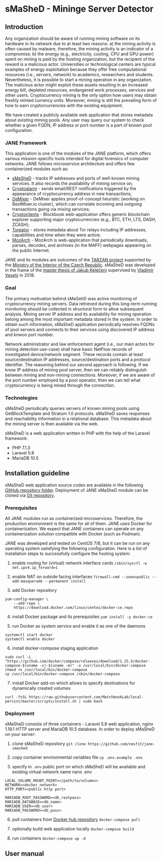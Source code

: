 # sMaSheD - Mininge Server Detector
## Introduction
Any organization should be aware of running mining software on its hardware in its network due to at least two reasons: a) the mining activity is often caused by malware, therefore, the mining activity is an indicator of a compromise; b) the energy (e.g., electricity, cooling, CPU and GPU power) spent on mining is paid by the hosting organization, but the recipient of the reward is a malicious actor. Universities or technological centers are typical examples of energy exploitation because they offer free computational resources (i.e., servers, network) to academics, researchers and students. Nevertheless, it is possible to start a mining operation in any organization. The malicious actor might exploit these assets resulting in an increased energy bill, depleted resources, endangered work processes, services and other users. Cryptocurrency mining is the only option how users may obtain freshly minted currency units. Moreover, mining is still the prevailing form of how to earn cryptorcurrencies with the existing equipment. 

We have created a publicly available web application that stores metadata about existing mining pools. Any user may query our system to check whether a given FQDN, IP address or port number is a part of known pool configuration.

### JANE Framework
This application is one of the modules of the JANE platform, which offers various mission-specific tools intended for digital forensics of computer networks. JANE follows microservice architecture and offers few containerized modules such as:

* [sMaSheD](https://github.com/kvetak/sMaSheD/) - tracks IP addresses and ports of well-known mining services. It also records the availability of mining service on;
* [Cryptoalarm](https://github.com/nesfit/jane-cryptoalarm/) - sends email/REST notifications triggered by the appearance of cryptocurrency address in new transactions;
* [DeMixer](https://github.com/nesfit/jane-DeMixer/) - DeMixer applies proof-of-concept heuristic (working on BestMixer.io cluster), which can correlate incoming and outgoing transactions going via mixing services;
* [Cryptoclients](https://github.com/nesfit/jane-cryptoclients/) - Blockbook web-application offers generic blockchain explorer supporting major cryptocurrencies (e.g., BTC, ETH, LTS, DASH, ZCASH);
* [Toreator](https://github.com/nesfit/toreator-ui) - stores metadata about Tor relays including IP addresses, capabilities and time when they were active;
* [MozArch](https://github.com/nesfit/mozarch/) - MozArch is web-application that periodically downloads, parses, decodes, and archives (in the MAFF) webpages appearing on the public Internet.

JANE and its modules are outcomes of the [TARZAN project](https://www.fit.vut.cz/research/project/1063/.en) supported by the [Ministry of the Interior of the Czech Republic](https://www.mvcr.cz). sMaSheD was developed in the frame of the [master thesis of Jakub Kelečéni](https://www.fit.vut.cz/study/thesis/21288/) supervised by [Vladimír Veselý](https://www.fit.vut.cz/person/veselyv/) in 2018.

### Goal
The primary motivation behind sMaSehD was active monitoring of cryptocurrency mining servers. Data retrieved during this long-term running monitoring should be collected in structural form to allow subsequent analysis. Mining server IP address and its availability for mining operation belong among the most important metadata stored in the system. In order to obtain such information, sMaSheD application periodically resolves FQDNs of pool servers and connects to their services using discovered IP address and knwon port number.

Network administrator and law enforcement agent (i.e., our main actors for mining detection use-case) shall have basic NetFlow records of investigated device/network segment. These records contain at least source/destination IP addresses, source/destination ports and a protocol identifier. The reasoning behind our second approach is following. If we know IP address of mining pool server, then we can reliably distinguish between mining and non-mining connections. Moreover, if we are aware of the port number employed by a pool operator, then we can tell what cryptocurrency is being mined through the connection.

### Technologies
sMaSheD periodically queries servers of known mining pools using GetBlockTemplate and Stratum 1.0 protocols. sMaSheD saves responses and reachability information in a relational database. This metadata about the mining server is then available via the web. 

sMaSheD is a web application written in PHP with the help of the Laravel framework:

* PHP 7.1.3
* Laravel 5.8
* MariaDB 10.5

## Installation guideline
sMaSheD web application source codes are available in the following [GitHub repository folder](https://github.com/kvetak/sMaSheD). Deployment of JANE sMaSheD module can be cloned via [Git repository](https://github.com/nesfit/jane-smashed).

### Prerequisites
All JANE modules run as containerized microservices. Therefore, the production environment is the same for all of them. JANE uses Docker for containerization. We expect that JANE containers can operate on any containerization solution compatible with Docker (such as Podman).

JANE was developed and tested on CentOS 7/8,  but it can be run on any operating system satisfying the following configuration. Here is a list of installation steps to successfully configure the hosting system:

1. enable routing for (virtual) network interface cards `/sbin/sysctl -w net.ipv4.ip_forward=1`

2. enable NAT on outside facing interfaces `firewall-cmd --zone=public --add-masquerade --permanent
install`

3. add Docker repository 
```
yum-config-manager \
    --add-repo \
    https://download.docker.com/linux/centos/docker-ce.repo
```

4. install Docker package and its prerequisites `yum install -y docker-ce`

5. run Docker as system service and enable it as one of the daemons 
```
systemctl start docker
systemctl enable docker
``` 

6. install docker-compose staging application 
```
sudo curl -L "https://github.com/docker/compose/releases/download/1.25.5/docker-compose-$(uname -s)-$(uname -m)" -o /usr/local/bin/docker-compose
chmod +x /usr/local/bin/docker-compose
cp /usr/local/bin/docker-compose /sbin/docker-compose
```

7. install Docker add-on which allows to specify destinations for dynamically created volumes
```
curl -fsSL https://raw.githubusercontent.com/MatchbookLab/local-persist/master/scripts/install.sh | sudo bash
```

### Deployment
sMaSheD consists of three containers - Laravel 5.8 web application, nginx 1.19.1 HTTP server and MariaDB 10.5 database. In order to deploy sMaSheD on your server:

1. clone sMaSheD repository `git clone https://github.com/nesfit/jane-smashed`

2. copy container environmental variables file `cp .env.example .env`

3. specify in `.env` public port on which sMaSheD will be available and existing virtual network name nano .env
```
LOCAL_VOLUME_MOUNT_POINT=</path/to/volumes>
NETWORK=<docker_network>
HTTP_PORT=<public http port>

MARIADB_ROOT_PASSWORD=<db_rootpass>
MARIADB_DATABASE=<db_name>
MARIADB_USER=<db_user>
MARIADB_PASSWORD=<db_pass>

```

6. pull containers from [Docker hub repository](https://hub.docker.com/repository/docker/nesatfit/smashed) `docker-compose pull`

7. optionally build web application locally `docker-compose build`

8. run containers `docker-compose up -d`

## User manual
